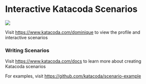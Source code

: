 # Interactive Katacoda Scenarios

[![](http://shields.katacoda.com/katacoda/dominique/count.svg)](https://www.katacoda.com/dominique "Get your profile on Katacoda.com")

Visit https://www.katacoda.com/dominique to view the profile and interactive scenarios

### Writing Scenarios
Visit https://www.katacoda.com/docs to learn more about creating Katacoda scenarios

For examples, visit https://github.com/katacoda/scenario-example
